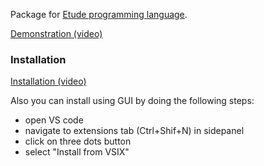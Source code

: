 Package for [Etude programming language](https://github.com/otakubeam/etude).

[Demonstration (video)](https://media.githubusercontent.com/media/valeriy-zainullin/etude-language-support/357d8dcda3756247e9ffc999878b06720baa38fe/demo.mp4)

### Installation

[Installation (video)](https://media.githubusercontent.com/media/valeriy-zainullin/etude-language-support/e57585f405beee255be8f222f03cb77d4e455424/Installation_instruction.mp4)

Also you can install using GUI by doing the following steps:
* open VS code
* navigate to extensions tab (Ctrl+Shif+N) in sidepanel
* click on three dots button
* select "Install from VSIX"
